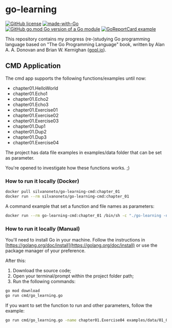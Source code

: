 # go-learning

[![GitHub license](https://img.shields.io/github/license/silvanoneto/go-learning.svg)](https://github.com/silvanoneto/go-learning/blob/chapter_01/LICENSE)
[![made-with-Go](https://img.shields.io/badge/Made%20with-Go-1f425f.svg)](http://golang.org)
[![GitHub go.mod Go version of a Go module](https://img.shields.io/github/go-mod/go-version/silvanoneto/go-learning.svg)](https://github.com/silvanoneto/go-learning)
[![GoReportCard example](https://goreportcard.com/badge/github.com/silvanoneto/go-learning)](https://goreportcard.com/report/github.com/silvanoneto/go-learning)


This repository contains my progress (re-)studying Go programming language based on "The Go Programming Language" book, written by Alan A. A. Donovan and Brian W. Kernighan ([gopl.io](https://www.gopl.io/ "The Go Programming Language")).

## CMD Application

The cmd app supports the following functions/examples until now:

- chapter01.HelloWorld
- chapter01.Echo1
- chapter01.Echo2
- chapter01.Echo3
- chapter01.Exercise01
- chapter01.Exercise02
- chapter01.Exercise03
- chapter01.Dup1
- chapter01.Dup2
- chapter01.Dup3
- chapter01.Exercise04

The project has data file examples in examples/data folder that can be set as parameter.

You're opened to investigate how these functions works. ;)

### How to run it locally (Docker)

```sh
docker pull silvanoneto/go-learning-cmd:chapter_01
docker run --rm silvanoneto/go-learning-cmd:chapter_01
```

A command example that set a function and file names as parameters:

```sh
docker run --rm go-learning-cmd:chapter_01 /bin/sh -c "./go-learning -name chapter01.Exercise04 examples/data/01_03_dup_file1.txt examples/data/01_03_dup_file2.txt"
```

### How to run it locally (Manual)

You'll need to install Go in your machine. Follow the instructions in [https://golang.org/doc/install](https://golang.org/doc/install) or use the package manager of your preference.

After this:
1. Download the source code;
2. Open your terminal/prompt within the project folder path;
3. Run the following commands:
```sh
go mod download
go run cmd/go_learning.go
```

If you want to set the function to run and other parameters, follow the example:
```sh
go run cmd/go_learning.go -name chapter01.Exercise04 examples/data/01_03_dup_file1.txt examples/data/01_03_dup_file2.txt
```
